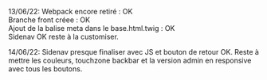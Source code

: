 13/06/22:
Webpack encore retiré : OK  
Branche front créee : OK  
Ajout de la balise meta dans le base.html.twig : OK  
Sidenav OK reste à la customiser.

14/06/22:
Sidenav presque finaliser avec JS et bouton de retour OK.
Reste à mettre les couleurs, touchzone backbar et la version admin en responsive avec tous les boutons.
